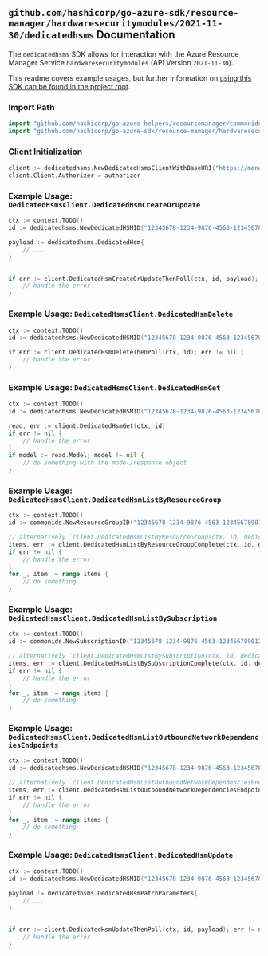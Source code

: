 
## `github.com/hashicorp/go-azure-sdk/resource-manager/hardwaresecuritymodules/2021-11-30/dedicatedhsms` Documentation

The `dedicatedhsms` SDK allows for interaction with the Azure Resource Manager Service `hardwaresecuritymodules` (API Version `2021-11-30`).

This readme covers example usages, but further information on [using this SDK can be found in the project root](https://github.com/hashicorp/go-azure-sdk/tree/main/docs).

### Import Path

```go
import "github.com/hashicorp/go-azure-helpers/resourcemanager/commonids"
import "github.com/hashicorp/go-azure-sdk/resource-manager/hardwaresecuritymodules/2021-11-30/dedicatedhsms"
```


### Client Initialization

```go
client := dedicatedhsms.NewDedicatedHsmsClientWithBaseURI("https://management.azure.com")
client.Client.Authorizer = authorizer
```


### Example Usage: `DedicatedHsmsClient.DedicatedHsmCreateOrUpdate`

```go
ctx := context.TODO()
id := dedicatedhsms.NewDedicatedHSMID("12345678-1234-9876-4563-123456789012", "example-resource-group", "dedicatedHSMValue")

payload := dedicatedhsms.DedicatedHsm{
	// ...
}


if err := client.DedicatedHsmCreateOrUpdateThenPoll(ctx, id, payload); err != nil {
	// handle the error
}
```


### Example Usage: `DedicatedHsmsClient.DedicatedHsmDelete`

```go
ctx := context.TODO()
id := dedicatedhsms.NewDedicatedHSMID("12345678-1234-9876-4563-123456789012", "example-resource-group", "dedicatedHSMValue")

if err := client.DedicatedHsmDeleteThenPoll(ctx, id); err != nil {
	// handle the error
}
```


### Example Usage: `DedicatedHsmsClient.DedicatedHsmGet`

```go
ctx := context.TODO()
id := dedicatedhsms.NewDedicatedHSMID("12345678-1234-9876-4563-123456789012", "example-resource-group", "dedicatedHSMValue")

read, err := client.DedicatedHsmGet(ctx, id)
if err != nil {
	// handle the error
}
if model := read.Model; model != nil {
	// do something with the model/response object
}
```


### Example Usage: `DedicatedHsmsClient.DedicatedHsmListByResourceGroup`

```go
ctx := context.TODO()
id := commonids.NewResourceGroupID("12345678-1234-9876-4563-123456789012", "example-resource-group")

// alternatively `client.DedicatedHsmListByResourceGroup(ctx, id, dedicatedhsms.DefaultDedicatedHsmListByResourceGroupOperationOptions())` can be used to do batched pagination
items, err := client.DedicatedHsmListByResourceGroupComplete(ctx, id, dedicatedhsms.DefaultDedicatedHsmListByResourceGroupOperationOptions())
if err != nil {
	// handle the error
}
for _, item := range items {
	// do something
}
```


### Example Usage: `DedicatedHsmsClient.DedicatedHsmListBySubscription`

```go
ctx := context.TODO()
id := commonids.NewSubscriptionID("12345678-1234-9876-4563-123456789012")

// alternatively `client.DedicatedHsmListBySubscription(ctx, id, dedicatedhsms.DefaultDedicatedHsmListBySubscriptionOperationOptions())` can be used to do batched pagination
items, err := client.DedicatedHsmListBySubscriptionComplete(ctx, id, dedicatedhsms.DefaultDedicatedHsmListBySubscriptionOperationOptions())
if err != nil {
	// handle the error
}
for _, item := range items {
	// do something
}
```


### Example Usage: `DedicatedHsmsClient.DedicatedHsmListOutboundNetworkDependenciesEndpoints`

```go
ctx := context.TODO()
id := dedicatedhsms.NewDedicatedHSMID("12345678-1234-9876-4563-123456789012", "example-resource-group", "dedicatedHSMValue")

// alternatively `client.DedicatedHsmListOutboundNetworkDependenciesEndpoints(ctx, id)` can be used to do batched pagination
items, err := client.DedicatedHsmListOutboundNetworkDependenciesEndpointsComplete(ctx, id)
if err != nil {
	// handle the error
}
for _, item := range items {
	// do something
}
```


### Example Usage: `DedicatedHsmsClient.DedicatedHsmUpdate`

```go
ctx := context.TODO()
id := dedicatedhsms.NewDedicatedHSMID("12345678-1234-9876-4563-123456789012", "example-resource-group", "dedicatedHSMValue")

payload := dedicatedhsms.DedicatedHsmPatchParameters{
	// ...
}


if err := client.DedicatedHsmUpdateThenPoll(ctx, id, payload); err != nil {
	// handle the error
}
```
